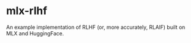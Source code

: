 # mlx-rlhf
An example implementation of RLHF (or, more accurately, RLAIF) built on MLX and HuggingFace.

